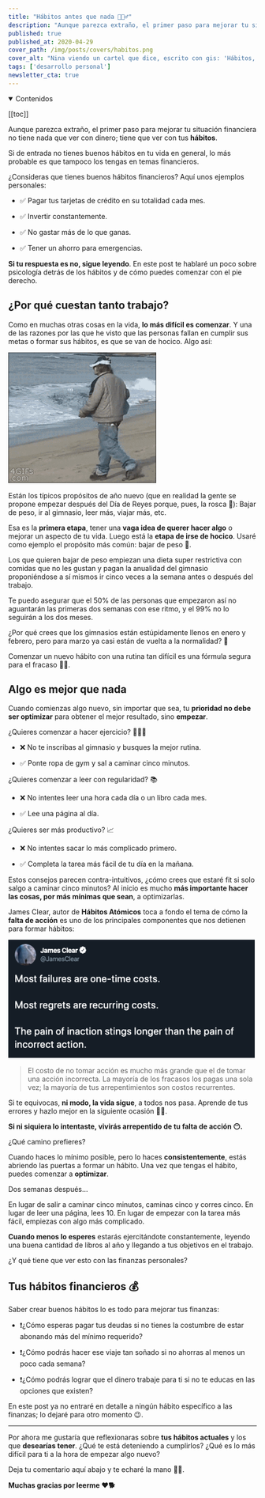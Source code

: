 ```yaml
---
title: "Hábitos antes que nada 🧘🏻‍♂️"
description: "Aunque parezca extraño, el primer paso para mejorar tu situación financiera no tiene nada que ver con dinero; tiene que ver con tus hábitos."
published: true
published_at: 2020-04-29
cover_path: /img/posts/covers/habitos.png
cover_alt: "Nina viendo un cartel que dice, escrito con gis: 'Hábitos, antes que nada'."
tags: ['desarrollo personal']
newsletter_cta: true
---
```


<details open>
  <summary>
    Contenidos
  </summary>

  [[toc]]

</details>


Aunque parezca extraño, el primer paso para mejorar tu situación financiera no tiene nada que ver con dinero; tiene que ver con tus **hábitos**.

Si de entrada no tienes buenos hábitos en tu vida en general, lo más probable es que tampoco los tengas en temas financieros.

¿Consideras que tienes buenos hábitos financieros? Aquí unos ejemplos personales:

- ✅ Pagar tus tarjetas de crédito en su totalidad cada mes.

- ✅ Invertir constantemente.

- ✅ No gastar más de lo que ganas.

- ✅ Tener un ahorro para emergencias.

**Si tu respuesta es no, sigue leyendo**. En este post te hablaré un poco sobre psicología detrás de los hábitos y de cómo puedes comenzar con el pie derecho. 

## ¿Por qué cuestan tanto trabajo?

Como en muchas otras cosas en la vida, **lo más difícil es comenzar**. Y una de las razones por las que he visto que las personas fallan en cumplir sus metas o formar sus hábitos, es que se van de hocico. Algo así:

![Bato cayendo de hocico](/img/posts/bato_cayendo_de_hocico.gif)

Están los típicos propósitos de año nuevo (que en realidad la gente se propone empezar después del Día de Reyes porque, pues, la rosca 🐷): Bajar de peso, ir al gimnasio, leer más, viajar más, etc.   

Esa es la **primera etapa**, tener una **vaga idea de querer hacer algo** o mejorar un aspecto de tu vida. Luego está la **etapa de irse de hocico**. Usaré como ejemplo el propósito más común: bajar de peso 🍟. 

Los que quieren bajar de peso empiezan una dieta super restrictiva con comidas que no les gustan y pagan la anualidad del gimnasio proponiéndose a sí mismos ir cinco veces a la semana antes o después del trabajo.

Te puedo asegurar que el 50% de las personas que empezaron así no aguantarán las primeras dos semanas con ese ritmo, y el 99% no lo seguirán a los dos meses. 

¿Por qué crees que los gimnasios están estúpidamente llenos en enero y febrero, pero para marzo ya casi están de vuelta a la normalidad? 🤭

Comenzar un nuevo hábito con una rutina tan difícil es una fórmula segura para el fracaso ☝🏼.

## Algo es mejor que nada

Cuando comienzas algo nuevo, sin importar que sea, tu **prioridad no debe ser optimizar** para obtener el mejor resultado, sino **empezar**.  

 ¿Quieres comenzar a hacer ejercicio?  🏃🏻‍♂️

- ❌ No te inscribas al gimnasio y busques la mejor rutina.     

- ✅ Ponte ropa de gym y sal a caminar cinco minutos. 

 ¿Quieres comenzar a leer con regularidad? 📚

- ❌ No intentes leer una hora cada día o un libro cada mes.

- ✅ Lee una página al día.  

¿Quieres ser más productivo? 📈

- ❌ No intentes sacar lo más complicado primero.   

- ✅ Completa la tarea más fácil de tu día en la mañana.

Estos consejos parecen contra-intuitivos, ¿cómo crees que estaré fit si solo salgo a caminar cinco minutos? Al inicio es mucho **más importante hacer las cosas, por más mínimas que sean**, a optimizarlas.

James Clear, autor de **Hábitos Atómicos** toca a fondo el tema de cómo la **falta de acción** es uno de los principales componentes que nos detienen para formar hábitos:

![Tweet de James Clear sobre el costo de no actuar](/img/posts/james_clear_tweet_costo_de_no_actuar.png)

> El costo de no tomar acción es mucho más grande que el de tomar una acción incorrecta. La mayoría de los fracasos los pagas una sola vez; la mayoría de tus arrepentimientos son costos recurrentes.

Si te equivocas, **ni modo, la vida sigue**, a todos nos pasa. Aprende de tus errores y hazlo mejor en la siguiente ocasión 🙌🏼.

**Si ni siquiera lo intentaste, vivirás arrepentido de tu falta de acción 😶.**

¿Qué camino prefieres?

Cuando haces lo mínimo posible, pero lo haces **consistentemente**, estás abriendo las puertas a formar un hábito. Una vez que tengas el hábito, puedes comenzar a **optimizar**.

Dos semanas después… 

En lugar de salir a caminar cinco minutos, caminas cinco y corres cinco. En lugar de leer una página, lees 10. En lugar de empezar con la tarea más fácil, empiezas con algo más complicado.

**Cuando menos lo esperes** estarás ejercitándote constantemente, leyendo una buena cantidad de libros al año y llegando a tus objetivos en el trabajo. 

¿Y qué tiene que ver esto con las finanzas personales?

## Tus hábitos financieros 💰

Saber crear buenos hábitos lo es todo para mejorar tus finanzas:

- ❗️¿Cómo esperas pagar tus deudas si no tienes la costumbre de estar abonando más del mínimo requerido?

- ❗¿Cómo podrás hacer ese viaje tan soñado si no ahorras al menos un poco cada semana?

- ❗️¿Cómo podrás lograr que el dinero trabaje para ti si no te educas en las opciones que existen?

En este post ya no entraré en detalle a ningún hábito específico a las finanzas; lo dejaré para otro momento 😉.

***

Por ahora me gustaría que reflexionaras sobre **tus hábitos actuales** y los que **desearías tener**. ¿Qué te está deteniendo a cumplirlos? ¿Qué es lo más difícil para ti a la hora de empezar algo nuevo?

Deja tu comentario aquí abajo y te echaré la mano 👊🏼.

**Muchas gracias por leerme ❤️🐕**